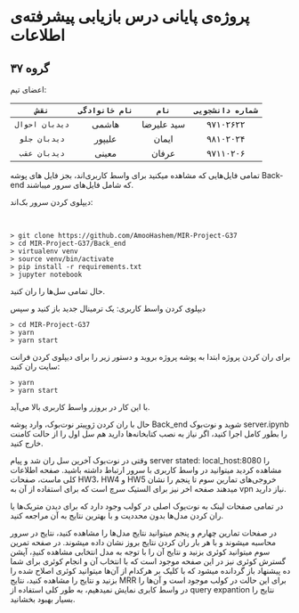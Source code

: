 # پروژه‌ی پایانی درس بازیابی پیشرفته‌ی اطلاعات
## گروه ۳۷

اعضای تیم:

  | `نقش` | `نام خانوادگی` | `نام` | `شماره دانشجویی` |
  |:---------------:|:------------:|:-----------:|:----------------:|
  | `دیدبان احوال` | هاشمی | سید علیرضا | ۹۷۱۰۲۶۲۲  |
  | `دیدبان جلو` | علیپور | ایمان | ۹۸۱۰۲۰۲۴ |
  | `دیدبان عقب` | معینی | عرفان | ۹۷۱۱۰۲۰۶ |

تمامی فایل‌هایی که مشاهده میکنید برای واسط کاربری‌اند، بجز فایل های پوشه Back-end که شامل فایل‌های سرور میباشند.
 
 دیپلوی کردن سرور بک‌اند:

‍‍
```
> git clone https://github.com/AmooHashem/MIR-Project-G37
> cd MIR-Project-G37/Back_end
> virtualenv venv
> source venv/bin/activate
> pip install -r requirements.txt
> jupyter notebook
```

حال تمامی سل‌ها را ران کنید.

دیپلوی کردن واسط کاربری:
یک ترمینال جدید باز کنید و سپس

```
> cd MIR-Project-G37
> yarn
> yarn start
```


برای ران کردن پروژه ابتدا به پوشه پروژه بروید و دستور زیر را برای دیپلوی کردن فرانت سایت ران کنید:
‍‍‍‍
```
> yarn
> yarn start
```

با این کار در بروزر واسط کاربری بالا می‌آید.

حال با ران کردن ژوپیتر نوت‌بوک، وارد پوشه Back_end شوید و نوت‌بوک server.ipynb را بطور کامل اجرا کنید، اگر نیاز به نصب کتابخانه‌ها دارید هم سل اول را از حالت کامنت خارج کنید.

وقتی در نوت‌بوک آخرین سل ران شد و پیام
server stated: local_host:8080
را مشاهده کردید میتوانید در واسط کاربری با سرور ارتباط داشته باشید.
 صفحه اطلاعات کلی ماست، صفحات HW3، HW4 و HW5 خروجی‌های تمارین سوم تا پنجم را نشان میدهند صفحه اخر نیز برای الستیک سرچ است که برای استفاده از آن به vpn نیاز دارید.
 
 در تمامی صفحات لینک به نوت‌یوک اصلی در کولب وجود دارد که برای دیدن متریک‌ها یا ران کردن مدل‌ها بدون محددیت و با بهترین نتایج به آن مراجعه کنید.
 
 در صفحات تمارین چهارم و پنجم میتوانید نتایج مدل‌ها را مشاهده کنید، نتایج در سرور محاسبه میشوند و با هر بار ران کردن نتایج بروز نشان داده میشوند.
 در صفحه تمرین سوم میتوانید کوئری بزنید و نتایج آن را با توجه به مدل انتخابی مشاهده کنیدِ، آپشن گسترش کوئری نیز در این صفحه موجود است که با انتخاب آن و انجام کوئری برای شما ده پیشنهاد باز گردانده میشود که با کلیک بر هرکدام از آن‌ها میتوانید کوئری اصلاح شده را بزنید و نتایج را مشاهده کنید، نتایج MRR برای این حالت در کولب موجود است و آن‌ها را در واسط کابری نمایش نمیدهیم، به طور کلی استفاده از query expantion نتایج را بسیار بهبود بخشانید.
 
 
 
